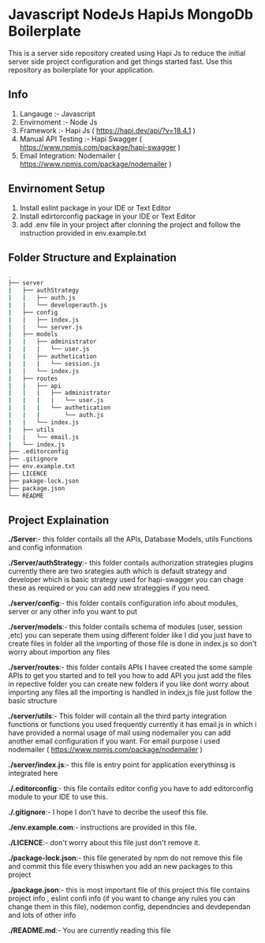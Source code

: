 # Javascript NodeJs HapiJs MongoDb Boilerplate

This is a server side repository created using Hapi Js to reduce the initial server side project configuration and get things started fast. Use this repository as boilerplate for your application.

## Info

1. Langauge :- Javascript
2. Envirnoment :- Node Js
3. Framework :- Hapi Js ( https://hapi.dev/api/?v=18.4.1 )
4. Manual API Testing :- Hapi Swagger ( https://www.npmjs.com/package/hapi-swagger )
5. Email Integration: Nodemailer ( https://www.npmjs.com/package/nodemailer )

## Envirnoment Setup

1. Install eslint package in your IDE or Text Editor
2. Install edirtorconfig package in your IDE or Text Editor
3. add .env file in your project after clonning the project and follow the instruction provided in env.example.txt

## Folder Structure and Explaination

```bash
.
├── server
|   ├── authStrategy
|   |   ├── auth.js
|   |   └── developerauth.js
|   ├── config
|   |   ├── index.js
|   |   └── server.js
|   ├── models
|   |   ├── administrator
|   |   |   └── user.js
|   |   ├── authetication
|   |   |   └── session.js
|   |   └── index.js
|   ├── routes
|   |   ├── api
|   |   |   ├── administrator
|   |   |   |   └── user.js
|   |   |   └── authetication
|   |   |       └── auth.js
|   |   └── index.js
|   ├── utils
|   |   └── email.js
|   └── index.js
├── .editorconfig
├── .gitignore
├── env.example.txt
├── LICENCE
├── pakage-lock.json
├── package.json
└── README
```

## Project Explaination

**./Server**:- this folder contails all the APIs, Database Models, utils Functions and config information

**./Server/authStrategy**:- this folder contails authorization strategies plugins currently there are two srategies auth which is default strategy and developer which is basic strategy used for hapi-swagger you can chage these as required or you can add new strateggies if you need.

**./server/config**:- this folder contails configuration info about modules, server or any other info you want to put

**./server/models**:- this folder contails schema of modules (user, session ,etc) you can seperate them using different folder like I did you just have to create files in folder all the importing of those file is done in index.js so don't worry about importion any files

**./server/routes**:- this folder contails APIs I havee created the some sample APIs to get you started and to tell you how to add API you just add the files in repective folder you can create new folders if you like dont worry about importing any files all the importing is handled in index,js file just follow the basic structure

**./server/utils**:- This folder will contain all the third party integration functions or functions you used frequently currently it has email.js in which i have provided a normal usage of mail using nodemailer you can add another email configuration if you want. For email purpose i used nodemailer ( https://www.npmjs.com/package/nodemailer )

**./server/index.js**:- this file is entry point for application everythinsg is integrated here

**./.editorconfig**:- this file contails editor config you have to add editorconfig module to your IDE to use this.

**./.gitignore**:- I hope I don't have to decribe the useof this file.

**./env.example.com**:- instructions are provided in this file.

**./LICENCE**:- don't worry about this file just don't remove it.

**./package-lock.json**:- this file generated by npm do not remove this file and commit this file every thiswhen you add an new packages to this project

**./package.json**:- this is most important file of this project this file contains project info , eslint confi info (if you want to change any rules you can change them in this file), nodemon config, dependncies and devdependan and lots of other info

**./README.md**:- You are currently reading this file
